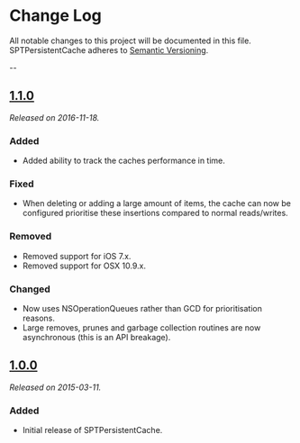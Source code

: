# Change Log
All notable changes to this project will be documented in this file. SPTPersistentCache adheres to [Semantic Versioning](http://semver.org/).

--

## [1.1.0](https://github.com/spotify/SPTPersistentCache/releases/tag/1.1.0)
_Released on 2016-11-18._

### Added
* Added ability to track the caches performance in time.

### Fixed
* When deleting or adding a large amount of items, the cache can now be configured prioritise these insertions compared to normal reads/writes.

### Removed
* Removed support for iOS 7.x.
* Removed support for OSX 10.9.x.

### Changed
* Now uses NSOperationQueues rather than GCD for prioritisation reasons.
* Large removes, prunes and garbage collection routines are now asynchronous (this is an API breakage).

## [1.0.0](https://github.com/spotify/SPTPersistentCache/releases/tag/1.0.0)
_Released on 2015-03-11._

### Added
* Initial release of SPTPersistentCache.
